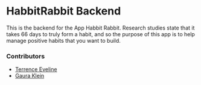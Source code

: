 # HabbitRabbit Backend
This is the backend for the App Habbit Rabbit. Research studies state that it takes 66 days to truly form a habit, and so the purpose of this app is to help manage positive habits that you want to build.

### Contributors
* [Terrence Eveline](https://github.com/tjeve)
* [Gaura Klein](https://github.com/Gauraklein)
